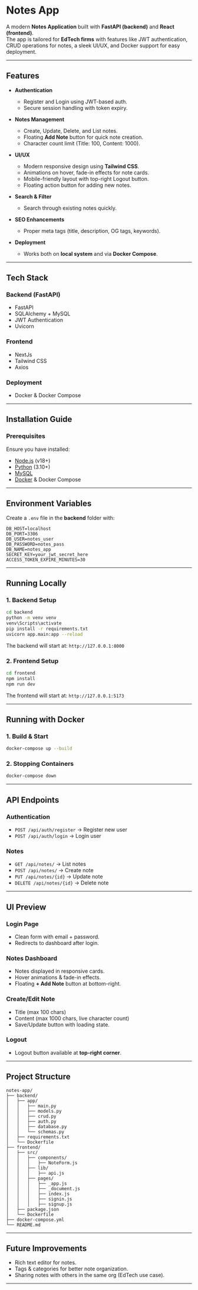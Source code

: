 #  Notes App

A modern **Notes Application** built with **FastAPI (backend)** and **React (frontend)**.  
The app is tailored for **EdTech firms** with features like JWT authentication, CRUD operations for notes, a sleek UI/UX, and Docker support for easy deployment.

---

##  Features

- **Authentication**
  - Register and Login using JWT-based auth.
  - Secure session handling with token expiry.

- **Notes Management**
  - Create, Update, Delete, and List notes.
  - Floating **Add Note** button for quick note creation.
  - Character count limit (Title: 100, Content: 1000).

- **UI/UX**
  - Modern responsive design using **Tailwind CSS**.
  - Animations on hover, fade-in effects for note cards.
  - Mobile-friendly layout with top-right Logout button.
  - Floating action button for adding new notes.

- **Search & Filter**
  - Search through existing notes quickly.

- **SEO Enhancements**
  - Proper meta tags (title, description, OG tags, keywords).

- **Deployment**
  - Works both on **local system** and via **Docker Compose**.

---

##  Tech Stack

### Backend (FastAPI)
- FastAPI
- SQLAlchemy + MySQL
- JWT Authentication
- Uvicorn

### Frontend 
- NextJs 
- Tailwind CSS
- Axios

### Deployment
- Docker & Docker Compose

---

##  Installation Guide

### Prerequisites
Ensure you have installed:
- [Node.js](https://nodejs.org/) (v18+)
- [Python](https://www.python.org/downloads/) (3.10+)
- [MySQL](https://dev.mysql.com/downloads/)
- [Docker](https://www.docker.com/get-started) & Docker Compose

---

##  Environment Variables

Create a `.env` file in the **backend** folder with:

```env
DB_HOST=localhost
DB_PORT=3306
DB_USER=notes_user
DB_PASSWORD=notes_pass
DB_NAME=notes_app
SECRET_KEY=your_jwt_secret_here
ACCESS_TOKEN_EXPIRE_MINUTES=30
```

---

##  Running Locally

### 1. Backend Setup
```bash
cd backend
python -m venv venv
venv\Scripts\activate
pip install -r requirements.txt
uvicorn app.main:app --reload
```

The backend will start at: `http://127.0.0.1:8000`

### 2. Frontend Setup
```bash
cd frontend
npm install
npm run dev
```

The frontend will start at: `http://127.0.0.1:5173`

---

##  Running with Docker

### 1. Build & Start
```bash
docker-compose up --build
```

### 2. Stopping Containers
```bash
docker-compose down
```

---

##  API Endpoints

### Authentication
- `POST /api/auth/register` → Register new user  
- `POST /api/auth/login` → Login user

### Notes
- `GET /api/notes/` → List notes  
- `POST /api/notes/` → Create note  
- `PUT /api/notes/{id}` → Update note  
- `DELETE /api/notes/{id}` → Delete note  

---

##  UI Preview

### Login Page
- Clean form with email + password.
- Redirects to dashboard after login.

### Notes Dashboard
- Notes displayed in responsive cards.
- Hover animations & fade-in effects.
- Floating **+ Add Note** button at bottom-right.

### Create/Edit Note
- Title (max 100 chars)  
- Content (max 1000 chars, live character count)  
- Save/Update button with loading state.

### Logout
- Logout button available at **top-right corner**.

---

##  Project Structure

```
notes-app/
├── backend/
│   ├── app/
│   │   ├── main.py
│   │   ├── models.py
│   │   ├── crud.py
│   │   ├── auth.py
│   │   ├── database.py
│   │   └── schemas.py
│   ├── requirements.txt
│   └── Dockerfile
├── frontend/
│   ├── src/
│   │   ├── components/
│   │   │   ├── NoteForm.js
│   │   ├── lib/
│   │   │   ├── api.js
│   │   ├── pages/
│   │   │   ├── _app.js
│   │   │   ├── _document.js
│   │   │   ├── index.js
│   │   │   ├── signin.js
│   │   │   ├── signup.js
│   ├── package.json
│   └── Dockerfile
├── docker-compose.yml
└── README.md
```

---

##  Future Improvements
- Rich text editor for notes.
- Tags & categories for better note organization.
- Sharing notes with others in the same org (EdTech use case).

---
